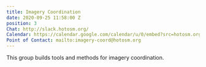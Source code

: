```yaml
---
title: Imagery Coordination
date: 2020-09-25 11:58:00 Z
position: 3
Chat: http://slack.hotosm.org/
Calendar: https://calendar.google.com/calendar/u/0/embed?src=hotosm.org_848e89aaiab04ag94d23rqn558@group.calendar.google.com
Point of Contact: mailto:imagery-coord@hotosm.org
---
```


This group builds tools and methods for imagery coordination.